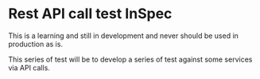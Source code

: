 # Rest API call test InSpec

This is a learning and still in development and never should be used in production as is.

This series of test will be to develop a series of test against some services via API calls.
